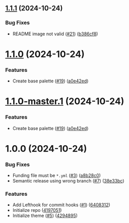 ## [1.1.1](https://github.com/icorbrey/clarity-noir/compare/v1.1.0...v1.1.1) (2024-10-24)


### Bug Fixes

* README image not valid ([#21](https://github.com/icorbrey/clarity-noir/issues/21)) ([b386cf8](https://github.com/icorbrey/clarity-noir/commit/b386cf8b4d6d2ef34a7091e2c8ff3c2a2d95331d))

# [1.1.0](https://github.com/icorbrey/clarity-noir/compare/v1.0.0...v1.1.0) (2024-10-24)


### Features

* Create base palette ([#19](https://github.com/icorbrey/clarity-noir/issues/19)) ([a0e42ed](https://github.com/icorbrey/clarity-noir/commit/a0e42edfde1fe41a559ec19ce887191ca794fdef))

# [1.1.0-master.1](https://github.com/icorbrey/clarity-noir/compare/v1.0.0...v1.1.0-master.1) (2024-10-24)


### Features

* Create base palette ([#19](https://github.com/icorbrey/clarity-noir/issues/19)) ([a0e42ed](https://github.com/icorbrey/clarity-noir/commit/a0e42edfde1fe41a559ec19ce887191ca794fdef))

# 1.0.0 (2024-10-24)


### Bug Fixes

* Funding file must be `*.yml` ([#3](https://github.com/icorbrey/clarity-noir/issues/3)) ([a8b28c0](https://github.com/icorbrey/clarity-noir/commit/a8b28c0fb245b7d07ac44093f6cd64282de37e37))
* Semantic release using wrong branch ([#7](https://github.com/icorbrey/clarity-noir/issues/7)) ([38e33bc](https://github.com/icorbrey/clarity-noir/commit/38e33bcbdc3edcf93579ba54211a7630132eb18f))


### Features

* Add Lefthook for commit hooks ([#1](https://github.com/icorbrey/clarity-noir/issues/1)) ([6408312](https://github.com/icorbrey/clarity-noir/commit/6408312d056f095715d8367c7ebbfb2d292c9628))
* Initialize repo ([4197051](https://github.com/icorbrey/clarity-noir/commit/419705114cbb0c8a4c3152b65bda30a5f301a896))
* Initialize theme ([#5](https://github.com/icorbrey/clarity-noir/issues/5)) ([4294895](https://github.com/icorbrey/clarity-noir/commit/4294895437521469ec8793187387cd63f3ecdde6))
